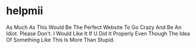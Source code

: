 # helpmii
As Much As This Would Be The Perfect Website To Go Crazy And Be An Idiot. Please Don't.
I Would Like It If U Did It Properly Even Though The Idea Of Something Like This Is More
Than Stupid.
